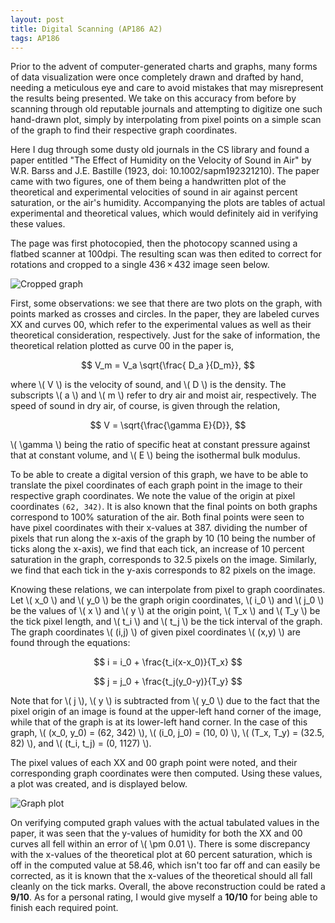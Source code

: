 ```yaml
---
layout: post
title: Digital Scanning (AP186 A2)
tags: AP186
---  
```


Prior to the advent of computer-generated charts and graphs, many forms of data visualization were once completely drawn and drafted by hand, needing a meticulous eye and care to avoid mistakes that may misrepresent the results being presented. We take on this accuracy from before by scanning through old reputable journals and attempting to digitize one such hand-drawn plot, simply by interpolating from pixel points on a simple scan of the graph to find their respective graph coordinates. 

Here I dug through some dusty old journals in the CS library and found a paper entitled "The Effect of Humidity on the Velocity of Sound in Air" by W.R. Barss and J.E. Bastille (1923, doi: 10.1002/sapm192321210). The paper came with two figures, one of them being a handwritten plot of the theoretical and experimental velocities of sound in air against percent saturation, or the air's humidity. Accompanying the plots are tables of actual experimental and theoretical values, which would definitely aid in verifying these values.

The page was first photocopied, then the photocopy scanned using a flatbed scanner at 100dpi. The resulting scan was then edited to correct for rotations and cropped to a single 436 × 432 image seen below. 

![Cropped graph](https://s9.postimg.org/3qap8051r/cropscan.jpg)

First, some observations: we see that there are two plots on the graph, with points marked as crosses and circles. In the paper, they are labeled curves XX and curves 00, which refer to the experimental values as well as their theoretical consideration, respectively. Just for the sake of information, the theoretical relation plotted as curve 00 in the paper is,

$$ V_m = V_a \sqrt{\frac{ D_a }{D_m}}, $$

where \\( V \\) is the velocity of sound, and \\( D \\) is the density. The subscripts \\( a \\) and \\( m \\) refer to dry air and moist air, respectively. The speed of sound in dry air, of course, is given through the relation,

$$ V = \sqrt{\frac{\gamma E}{D}}, $$

\\( \gamma \\) being the ratio of specific heat at constant pressure against that at constant volume, and \\( E \\) being the isothermal bulk modulus.

To be able to create a digital version of this graph, we have to be able to translate the pixel coordinates of each graph point in the image to their respective graph coordinates. We note the value of the origin at pixel coordinates `(62, 342)`. It is also known that the final points on both graphs correspond to 100% saturation of the air. Both final points were seen to have pixel coordinates with their x-values at 387. dividing the number of pixels that run along the x-axis of the graph by 10 (10 being the number of ticks along the x-axis), we find that each tick, an increase of 10 percent saturation in the graph, corresponds to 32.5 pixels on the image. Similarly, we find that each tick in the y-axis corresponds to 82 pixels on the image. 

Knowing these relations, we can interpolate from pixel to graph coordinates. Let \\( x_0 \\) and \\( y_0 \\) be the graph origin coordinates, \\( i_0 \\) and \\( j_0 \\) be the values of \\( x \\) and \\( y \\) at the origin point, \\( T_x \\) and \\( T_y \\) be the tick pixel length, and \\( t_i \\) and \\( t_j \\) be the tick interval of the graph. The graph coordinates \\( (i,j) \\) of given pixel coordinates \\( (x,y) \\) are found through the equations:

$$ i = i_0 + \frac{t_i(x-x_0)}{T_x} $$

$$ j = j_0 + \frac{t_j(y_0-y)}{T_y} $$

Note that for \\( j \\), \\( y \\) is subtracted from \\( y_0 \\) due to the fact that the pixel origin of an image is found at the upper-left hand corner of the image, while that of the graph is at its lower-left hand corner. In the case of this graph, \\( (x_0, y_0) = (62, 342) \\), \\( (i_0, j_0) = (10, 0) \\), \\( (T_x, T_y) = (32.5, 82) \\), and \\( (t_i, t_j) = (0, 1127) \\).

The pixel values of each XX and 00 graph point were noted, and their corresponding graph coordinates were then computed. Using these values, a plot was created, and is displayed below.

![Graph plot](https://s12.postimg.org/crqr65odp/graphplot.png)

On verifying computed graph values with the actual tabulated values in the paper, it was seen that the y-values of humidity for both the XX and 00 curves all fell within an error of \\( \pm 0.01 \\). There is some discrepancy with the x-values of the theoretical plot at 60 percent saturation, which is off in the computed value at 58.46, which isn't too far off and can easily be corrected, as it is known that the x-values of the theoretical should all fall cleanly on the tick marks. Overall, the above reconstruction could be rated a **9/10**. As for a personal rating, I would give myself a **10/10** for being able to finish each required point. 
